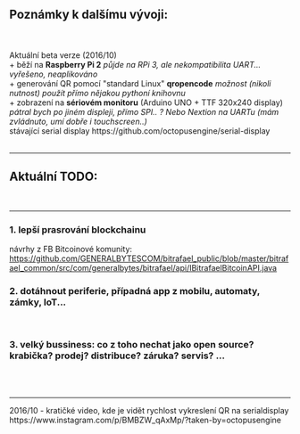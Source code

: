 <h2>Poznámky k dalšímu vývoji:</h2><br />
<br />
Aktuální beta verze (2016/10)<br />
+ běží na <b>Raspberry Pi 2</b> <i>půjde na RPi 3, ale nekompatibilita UART... vyřešeno, neaplikováno</i><br />
+ generování QR pomocí "standard Linux" <b>qropencode</b> <i>možnost (nikoli nutnost) použít přímo nějakou pythoní knihovnu</i><br />
+ zobrazení na <b>sériovém monitoru</b> (Arduino UNO + TTF 320x240 display) <i>pátral bych po jiném displeji, přímo SPI.. ? Nebo Nextion  na UARTu (mám zvládnuto, umí dobře i touchscreen..)</i><br />
stávající serial display https://github.com/octopusengine/serial-display
<br />
<br />
<hr />
<h2>Aktuální TODO:</h2><br>
<hr />
<h3>1. lepší prasrování blockchainu</h3>

návrhy z FB Bitcoinové komunity:
https://github.com/GENERALBYTESCOM/bitrafael_public/blob/master/bitrafael_common/src/com/generalbytes/bitrafael/api/IBitrafaelBitcoinAPI.java




<h3>2. dotáhnout periferie, případná app z mobilu, automaty, zámky, IoT...</h3><br />



<h3>3. velký bussiness: co z toho nechat jako open source? krabička? prodej? distribuce? záruka? servis? ...</h3><br />
<br/>
<hr/>
2016/10 - kratičké video, kde je vidět rychlost vykreslení QR na serialdisplay<br/>
https://www.instagram.com/p/BMBZW_qAxMp/?taken-by=octopusengine
